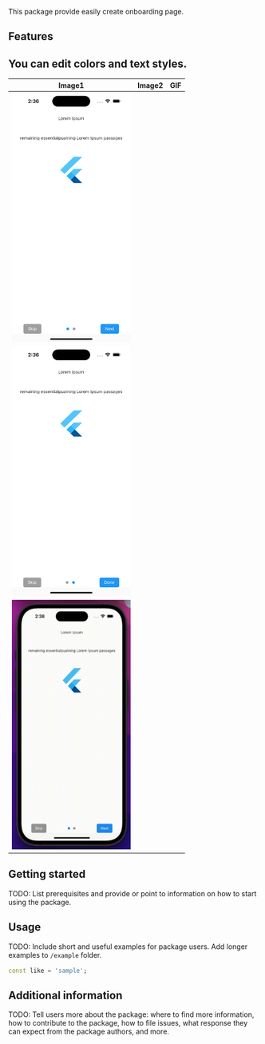 <!--
This README describes the package. If you publish this package to pub.dev,
this README's contents appear on the landing page for your package.

For information about how to write a good package README, see the guide for
[writing package pages](https://dart.dev/guides/libraries/writing-package-pages).

For general information about developing packages, see the Dart guide for
[creating packages](https://dart.dev/guides/libraries/create-library-packages)
and the Flutter guide for
[developing packages and plugins](https://flutter.dev/developing-packages).
-->

This package provide easily create onboarding page.

## Features

You can edit colors and text styles.
---
|Image1 | Image2| GIF |
|-------|-------|-----|
|<img src="https://github.com/erayhamurlu/onboarding_plus/blob/main/screenshot1.png" width="238" height="500"> |
<img src="https://github.com/erayhamurlu/onboarding_plus/blob/main/screenshot2.png" width="238" height="500"> |
<img src="https://github.com/erayhamurlu/onboarding_plus/blob/main/gif1.gif" width="238" height="500"> |
## Getting started

TODO: List prerequisites and provide or point to information on how to
start using the package.

## Usage

TODO: Include short and useful examples for package users. Add longer examples
to `/example` folder.

```dart
const like = 'sample';
```

## Additional information

TODO: Tell users more about the package: where to find more information, how to
contribute to the package, how to file issues, what response they can expect
from the package authors, and more.
